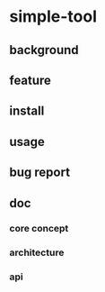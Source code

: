 # simple-tool

## background

## feature

## install

## usage

## bug report


## doc

### core concept

### architecture

### api
